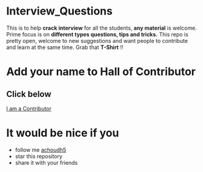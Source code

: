 # Interview_Questions


This is to help **crack interview** for all the students, **any material** is welcome. Prime focus is on **different types questions, tips and tricks.** This repo is pretty open, welcome to new suggestions and want people to contribute and learn at the same time. Grab that **T-Shirt** !!



# Add your name to Hall of Contributor

## Click below
[I am a Contributor](https://github.com/achoudh5/Interview_Questions/blob/master/Contributor.md)

# It would be nice if you

- follow me [achoudh5](//github.com/achoudh5)
- star this repository
- share it with your friends
